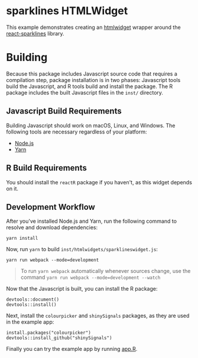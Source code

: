 # sparklines HTMLWidget

This example demonstrates creating an [htmlwidget](https://www.htmlwidgets.org/) wrapper around the [react-sparklines](http://borisyankov.github.io/react-sparklines/) library.

# Building

Because this package includes Javascript source code that requires a compilation step, package installation is in two phases: Javascript tools build the Javascript, and R tools build and install the package. The R package includes the built Javascript files in the `inst/` directory.

## Javascript Build Requirements

Building Javascript should work on macOS, Linux, and Windows. The following tools are necessary regardless of your platform:

- [Node.js](https://nodejs.org/en/)
- [Yarn](https://yarnpkg.com/en/)

## R Build Requirements

You should install the `reactR` package if you haven't, as this widget depends on it.

## Development Workflow

After you've installed Node.js and Yarn, run the following command to resolve and download dependencies:

```
yarn install
```

Now, run `yarn` to build `inst/htmlwidgets/sparklineswidget.js`:

```
yarn run webpack --mode=development
```

> To run `yarn webpack` automatically whenever sources change, use the command `yarn run webpack --mode=development --watch`

Now that the Javascript is built, you can install the R package:

```
devtools::document()
devtools::install()
```

Next, install the `colourpicker` and `shinySignals` packages, as they are used in the example app:

```
install.packages("colourpicker")
devtools::install_github("shinySignals")
```

Finally you can try the example app by running [app.R](app.R).